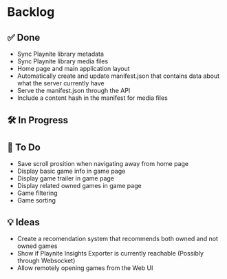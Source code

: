 # Backlog

## ✅ Done

- Sync Playnite library metadata
- Sync Playnite library media files
- Home page and main application layout
- Automatically create and update manifest.json that contains data about what the server currently have
- Serve the manifest.json through the API
- Include a content hash in the manifest for media files

## 🛠️ In Progress

## 📌 To Do

- Save scroll prosition when navigating away from home page
- Display basic game info in game page
- Display game trailer in game page
- Display related owned games in game page
- Game filtering
- Game sorting

## 💡 Ideas

- Create a recomendation system that recommends both owned and not owned games
- Show if Playnite Insights Exporter is currently reachable (Possibly through Websocket)
- Allow remotely opening games from the Web UI
